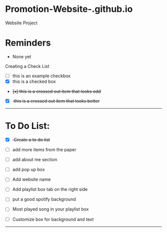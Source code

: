 # Promotion-Website-.github.io
Website Project

# Reminders
- None yet

Creating a Check List
- [ ] this is an example checkbox
- [x] this is a checked box
- <del> [x] this is a crossed out item that looks odd </del>
- [x] <del> this is a crossed out item that looks better </del>

---

# To Do List:
- [x] <del> Create a to do list </del>
- [ ] add more items from the paper
- [ ] add about me section
- [ ] add pop up box
- [ ] Add website name
- [ ] Add playlist box tab on the right side
- [ ] put a good spotify background
- [ ] Most played song in your playlist box
- [ ] Customize box for background and text



--- 

